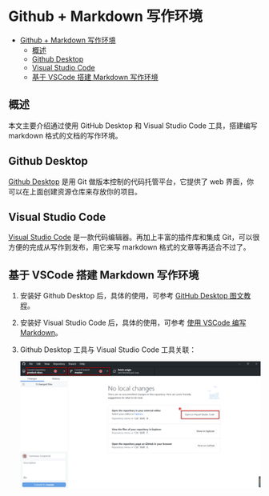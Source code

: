 # Github + Markdown 写作环境

<!-- TOC -->

- [Github + Markdown 写作环境](#github--markdown-写作环境)
  - [概述](#概述)
  - [Github Desktop](#github-desktop)
  - [Visual Studio Code](#visual-studio-code)
  - [基于 VSCode 搭建 Markdown 写作环境](#基于-vscode-搭建-markdown-写作环境)

<!-- /TOC -->
## 概述

本文主要介绍通过使用 GitHub Desktop 和 Visual Studio Code 工具，搭建编写 markdown 格式的文档的写作环境。

## Github Desktop

[Github  Desktop](https://desktop.github.com/) 是用 Git 做版本控制的代码托管平台，它提供了 web 界面，你可以在上面创建资源仓库来存放你的项目。

## Visual Studio Code

[Visual Studio Code](https://code.visualstudio.com/Download) 是一款代码编辑器。再加上丰富的插件库和集成 Git，可以很方便的完成从写作到发布，用它来写 markdown 格式的文章等再适合不过了。

## 基于 VSCode 搭建 Markdown 写作环境

1. 安装好 Github Desktop 后，具体的使用，可参考 [GitHub Desktop 图文教程](https://www.jianshu.com/p/a6fc842f501d)。

2. 安装好 Visual Studio Code 后，具体的使用，可参考 [使用 VSCode 编写 Markdown](https://zhuanlan.zhihu.com/p/56943330)。

3. Github Desktop 工具与 Visual Studio Code 工具关联：

    ![工具间关联](images/githubconnectvscode.png)
  